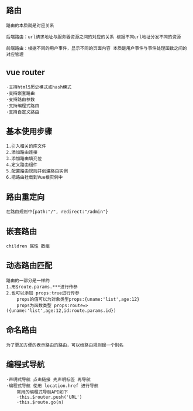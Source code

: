 ## 路由
    路由的本质就是对应关系

    后端路由：url请求地址与服务器资源之间的对应的关系 根据不同url地址分发不同的资源

    前端路由：根据不同的用户事件，显示不同的页面内容 本质是用户事件与事件处理函数之间的对应管理


## vue router
    ·支持html5历史模式或hash模式
    ·支持嵌套路由
    ·支持路由参数
    ·支持编程式路由
    ·支持自定义路由

##  基本使用步骤
    1.引入相关的库文件
    2.添加路由连接
    3.添加路由填充位
    4.定义路由组件
    5.配置路由规则并创建路由实例
    6.把路由挂载到Vue根实例中

## 路由重定向 
    在路由规则中{path:"/", redirect:"/admin"}

## 嵌套路由
    children 属性 数组

## 动态路由匹配
    路由的一部分是一样的 
    1.用$route.params.***进行传参
    2.也可以添加 props:true进行传参
        props的值可以为对象类型props:{uname:'list',age:12}
        props为函数类型 props:route=>({uname:'list',age:12,id:route.params.id})


## 命名路由
    为了更加方便的表示路由的路由，可以给路由规则起一个别名

## 编程式导航
    ·声明式导航 点击链接 先声明标签 再导航
    ·编程式导航 使用 location.href 进行导航
        常用的编程式导航API如下
        ·this.$router.push('URL')
        ·this.$route.go(n)
